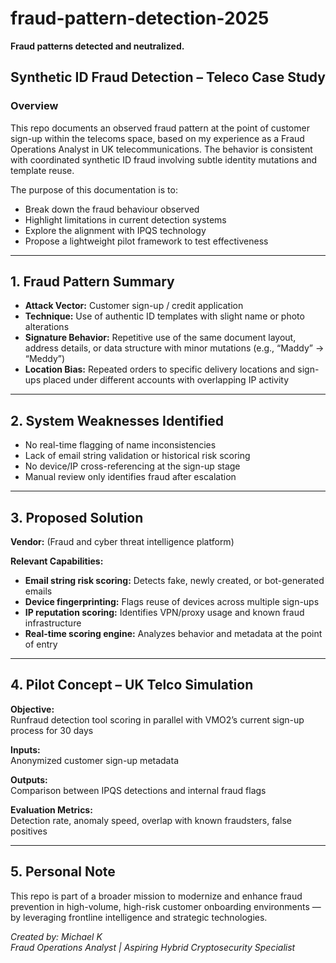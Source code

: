 # fraud-pattern-detection-2025  
**Fraud patterns detected and neutralized.**

## Synthetic ID Fraud Detection – Teleco Case Study

### Overview  
This repo documents an observed fraud pattern at the point of customer sign-up within the telecoms space, based on my experience as a Fraud Operations Analyst in UK telecommunications. The behavior is consistent with coordinated synthetic ID fraud involving subtle identity mutations and template reuse.

The purpose of this documentation is to:
- Break down the fraud behaviour observed  
- Highlight limitations in current detection systems  
- Explore the alignment with IPQS technology  
- Propose a lightweight pilot framework to test effectiveness  

---

## 1. Fraud Pattern Summary

- **Attack Vector:** Customer sign-up / credit application  
- **Technique:** Use of authentic ID templates with slight name or photo alterations  
- **Signature Behavior:** Repetitive use of the same document layout, address details, or data structure with minor mutations (e.g., “Maddy” → “Meddy”)  
- **Location Bias:** Repeated orders to specific delivery locations and sign-ups placed under different accounts with overlapping IP activity  

---

## 2. System Weaknesses Identified

- No real-time flagging of name inconsistencies  
- Lack of email string validation or historical risk scoring  
- No device/IP cross-referencing at the sign-up stage  
- Manual review only identifies fraud after escalation  

---

## 3. Proposed Solution 

**Vendor:** (Fraud and cyber threat intelligence platform)

**Relevant Capabilities:**
- **Email string risk scoring:** Detects fake, newly created, or bot-generated emails  
- **Device fingerprinting:** Flags reuse of devices across multiple sign-ups  
- **IP reputation scoring:** Identifies VPN/proxy usage and known fraud infrastructure  
- **Real-time scoring engine:** Analyzes behavior and metadata at the point of entry  

---

## 4. Pilot Concept – UK Telco Simulation

**Objective:**  
Runfraud detection tool scoring in parallel with VMO2’s current sign-up process for 30 days  

**Inputs:**  
Anonymized customer sign-up metadata  

**Outputs:**  
Comparison between IPQS detections and internal fraud flags  

**Evaluation Metrics:**  
Detection rate, anomaly speed, overlap with known fraudsters, false positives  

---

## 5. Personal Note

This repo is part of a broader mission to modernize and enhance fraud prevention in high-volume, high-risk customer onboarding environments — by leveraging frontline intelligence and strategic technologies.

*Created by: Michael K*  
*Fraud Operations Analyst | Aspiring Hybrid Cryptosecurity Specialist*
